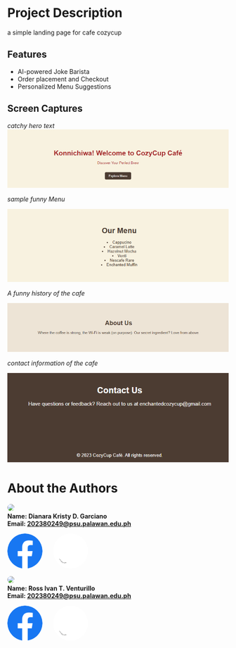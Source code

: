 
# Project Description
 a simple landing page for cafe cozycup


## Features
- AI-powered Joke Barista
- Order placement and Checkout
- Personalized Menu Suggestions


## Screen Captures
*catchy hero text*
![alt text](./img/image.png)


*sample funny Menu*


![alt text](./img/image-1.png)


*A funny history of the cafe*


![alt text](./img/image-3.png)


*contact information of the cafe*


![alt text](./img/image-4.png)
# About the Authors

<img src="https://avatars.githubusercontent.com/u/142156759?v=4" width="150" style="border-radius: 50%;"><br>
**Name: Dianara Kristy D. Garciano**<br>
**Email: 202380249@psu.palawan.edu.ph**

[<img style="margin-right: 20px; width: 80px; border-radius: 50%;" src="./img/Facebook.png">](https://web.facebook.com/watashiwadayan.desu)
[<img style="margin-right: 20px; width: 80px; border-radius: 50%;" src="./img/Github.png">](https://github.com/mosshead19)


<img src="https://avatars.githubusercontent.com/u/178126655?v=4" width="150" style="border-radius: 50%;"><br>
**Name: Ross Ivan T. Venturillo**<br>
**Email: 202380249@psu.palawan.edu.ph**<br>

[<img style="margin-right: 20px; width: 80px; border-radius: 50%;" src="./img/Facebook.png">](https://web.facebook.com/kira.venturillo)
[<img style="width: 80px; border-radius: 50%;" src="./img/Github.png">](https://github.com/Ritvent)



